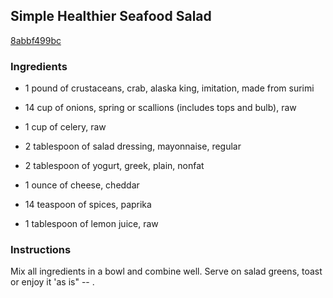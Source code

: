 ## Simple Healthier Seafood Salad

[8abbf499bc](http://www.food.com/recipe/simple-healthier-seafood-salad-207352)

### Ingredients

 - 1 pound of crustaceans, crab, alaska king, imitation, made from surimi

 - 14 cup of onions, spring or scallions (includes tops and bulb), raw

 - 1 cup of celery, raw

 - 2 tablespoon of salad dressing, mayonnaise, regular

 - 2 tablespoon of yogurt, greek, plain, nonfat

 - 1 ounce of cheese, cheddar

 - 14 teaspoon of spices, paprika

 - 1 tablespoon of lemon juice, raw

### Instructions

Mix all ingredients in a bowl and combine well. Serve on salad greens, toast or enjoy it 'as is" -- .